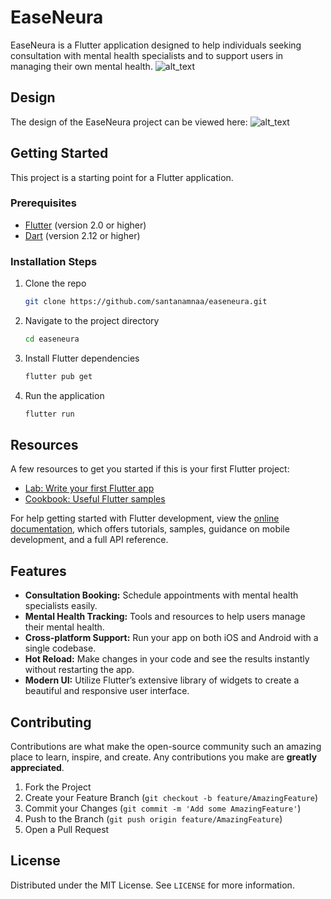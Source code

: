 # EaseNeura

EaseNeura is a Flutter application designed to help individuals seeking consultation with mental health specialists and to support users in managing their own mental health.
![alt_text](https://github.com/santanamnaa/easeneura/blob/main/EaseNeura.png)

## Design

The design of the EaseNeura project can be viewed here:
![alt_text](https://github.com/santanamnaa/easeneura/blob/main/ease-neura-app-design%20.png)

## Getting Started

This project is a starting point for a Flutter application.

### Prerequisites

- [Flutter](https://flutter.dev/docs/get-started/install) (version 2.0 or higher)
- [Dart](https://dart.dev/get-dart) (version 2.12 or higher)

### Installation Steps

1. Clone the repo

   ```sh
   git clone https://github.com/santanamnaa/easeneura.git
   ```

2. Navigate to the project directory

   ```sh
   cd easeneura
   ```

3. Install Flutter dependencies

   ```sh
   flutter pub get
   ```

4. Run the application

   ```sh
   flutter run
   ```

## Resources

A few resources to get you started if this is your first Flutter project:

- [Lab: Write your first Flutter app](https://docs.flutter.dev/get-started/codelab)
- [Cookbook: Useful Flutter samples](https://docs.flutter.dev/cookbook)

For help getting started with Flutter development, view the [online documentation](https://docs.flutter.dev/), which offers tutorials, samples, guidance on mobile development, and a full API reference.

## Features

- **Consultation Booking:** Schedule appointments with mental health specialists easily.
- **Mental Health Tracking:** Tools and resources to help users manage their mental health.
- **Cross-platform Support:** Run your app on both iOS and Android with a single codebase.
- **Hot Reload:** Make changes in your code and see the results instantly without restarting the app.
- **Modern UI:** Utilize Flutter’s extensive library of widgets to create a beautiful and responsive user interface.

## Contributing

Contributions are what make the open-source community such an amazing place to learn, inspire, and create. Any contributions you make are **greatly appreciated**.

1. Fork the Project
2. Create your Feature Branch (`git checkout -b feature/AmazingFeature`)
3. Commit your Changes (`git commit -m 'Add some AmazingFeature'`)
4. Push to the Branch (`git push origin feature/AmazingFeature`)
5. Open a Pull Request

## License

Distributed under the MIT License. See `LICENSE` for more information.
